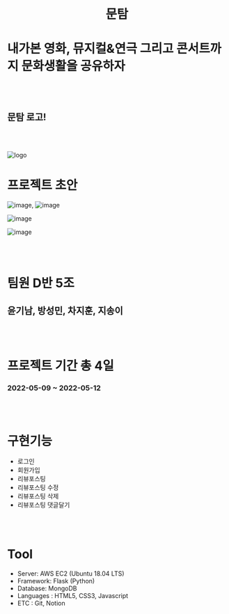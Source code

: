 # <center>문탐
 </center>
 
# 내가본 영화, 뮤지컬&연극 그리고 콘서트까지 문화생활을 공유하자
<br>
<br>

## 문탐 로고!<br>
<br>
<br>

![logo](https://user-images.githubusercontent.com/72002228/167826678-63393ff3-578d-431d-94dc-2f948f80c4bf.png)



# 프로젝트 초안


![image](https://user-images.githubusercontent.com/72002228/168017446-525ad298-27d2-477f-80ea-bffe115b174b.png), ![image](https://user-images.githubusercontent.com/72002228/168017784-c4cea18d-96dc-40d6-8eba-0f0ab6863a81.png)


 ![image](https://user-images.githubusercontent.com/72002228/168017699-3b22d43d-8a21-4463-8153-f93e7fd8ae92.png)


![image](https://user-images.githubusercontent.com/72002228/168017565-c60afbe0-4008-4ae6-bd55-14b046d934bf.png)

<br>
<br>

# 팀원 D반 5조


## 윤기남, 방성민, 차지훈, 지송이

<br>
<br>



# 프로젝트 기간 총 4일
### 2022-05-09 ~ 2022-05-12 

<br>
<br>


# 구현기능

- 로그인
- 회원가입
- 리뷰포스팅
- 리뷰포스팅 수정
- 리뷰포스팅 삭제
- 리뷰포스팅 댓글달기

<br>
<br>


# Tool


- Server: AWS EC2 (Ubuntu 18.04 LTS)
- Framework: Flask (Python)
- Database: MongoDB
- Languages : HTML5, CSS3, Javascript
- ETC : Git, Notion

<br>
<br>

